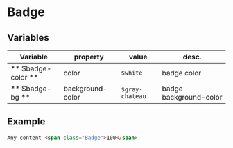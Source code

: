 # Badge

## Variables

| Variable                     | property         | value           | desc.                        |
|------------------------------|------------------|-----------------|------------------------------|
| ** $badge-color **           | color            | `$white`        | badge color                  |
| ** $badge-bg **              | background-color | `$gray-chateau` | badge background-color       |



## Example

```html
Any content <span class="Badge">100</span>
```
